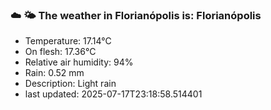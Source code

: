 ### ☁️ 🌤️  The weather in Florianópolis is: Florianópolis

- Temperature: 17.14°C
- On flesh: 17.36°C
- Relative air humidity: 94%
- Rain: 0.52 mm
- Description: Light rain
- last updated: 2025-07-17T23:18:58.514401
